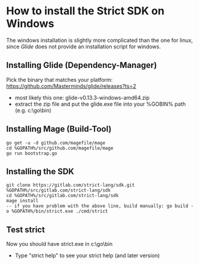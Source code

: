 # How to install the Strict SDK on Windows

The windows installation is slightly more complicated than
the one for linux, since *Glide* does not provide an installation
script for windows.

## Installing Glide (Dependency-Manager)
Pick the binary that matches your platform:
https://github.com/Masterminds/glide/releases?ts=2
- most likely this one: glide-v0.13.3-windows-amd64.zip
- extract the zip file and put the glide.exe file into your %GOBIN% path (e.g. c:\go\bin)

## Installing Mage (Build-Tool)

```
go get -u -d github.com/magefile/mage
cd %GOPATH%/src/github.com/magefile/mage
go run bootstrap.go
```
## Installing the SDK
```
git clone https://gitlab.com/strict-lang/sdk.git %GOPATH%/src/gitlab.com/strict-lang/sdk
cd %GOPATH%/src/gitlab.com/strict-lang/sdk
mage install 
-- if you have problem with the above line, build manually: go build -o %GOPATH%/bin/strict.exe ./cmd/strict
```

## Test strict
Now you should have strict.exe in c:\go\bin
- Type "strict help" to see your strict help (and later version)